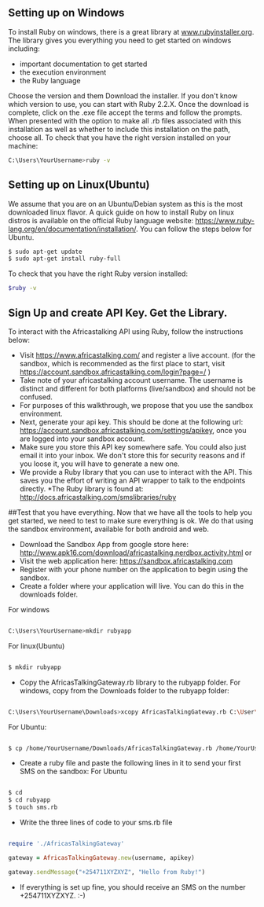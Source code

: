 ## Setting up on Windows
To install Ruby on windows, there is a great library at www.rubyinstaller.org. 
The library gives you everything you need to get started on windows including: 
* important documentation to get started
 * the execution environment
 * the Ruby language
 

Choose the version and them Download the installer. If you don't know which version to use, you can start with Ruby 2.2.X. Once the download is complete, click on the .exe file accept the terms and follow the prompts. 
When presented with the option to make all .rb files associated with this installation as well as whether to include this installation on the path, choose all.
To check that you have the right version installed on your machine:

```sh
C:\Users\YourUsername>ruby -v
```

## Setting up on Linux(Ubuntu)
We assume that you are on an Ubuntu/Debian system as this is the most downloaded linux flavor. A quick guide on how to install Ruby on linux distros is available on the official Ruby language website: https://www.ruby-lang.org/en/documentation/installation/.
You can follow the steps below for Ubuntu.

```sh
$ sudo apt-get update
$ sudo apt-get install ruby-full
```
To check that you have the right Ruby version installed:
```sh
$ruby -v
```

## Sign Up and create API Key. Get the Library.
To interact with the Africastalking API using Ruby, follow the instructions below:
* Visit https://www.africastalking.com/ and register a live account. (for the sandbox, which is recommended as the first place to start, visit  https://account.sandbox.africastalking.com/login?page=/ )
* Take note of your africastalking account username. The username is distinct and different for both platforms (live/sandbox) and should not be confused.
* For purposes of this walkthrough, we propose that you use the sandbox environment.
* Next, generate your api key. This should be done at the following url: https://account.sandbox.africastalking.com/settings/apikey, once you are logged into your sandbox account.
* Make sure you store this API key somewhere safe. You could also just email it into your inbox. We don't store this for security reasons and if you loose it, you will have to generate a new one.
* We provide a Ruby library that you can use to interact with the API. This saves you the effort of writing an API wrapper to talk to the endpoints directly.
*The Ruby library is found at: http://docs.africastalking.com/smslibraries/ruby

##Test that you have everything.
Now that we have all the tools to help you get started, we need to test to make sure everything is ok. 
We do that using the sandbox environment, available for both android and web.
* Download the Sandbox App from google store here: http://www.apk16.com/download/africastalking.nerdbox.activity.html or
* Visit the web application here: https://sandbox.africastalking.com
* Register with your phone number on the application to begin using the sandbox.
* Create a folder where your application will live. You can do this in the downloads folder.

For windows
```sh

C:\Users\YourUsername>mkdir rubyapp

```
For linux(Ubuntu)
```sh

$ mkdir rubyapp

```
* Copy the AfricasTalkingGateway.rb library to the rubyapp folder.
For windows, copy from the Downloads folder to the rubyapp folder:
```sh

C:\Users\YourUsername\Downloads>xcopy AfricasTalkingGateway.rb C:\User\YourUsername\rubyapp

```
For Ubuntu:
```sh

$ cp /home/YourUsername/Downloads/AfricasTalkingGateway.rb /home/YourUsername/rubyapp

```
* Create a ruby file and paste the following lines in it to send your first SMS on the sandbox:
For Ubuntu
```sh

$ cd
$ cd rubyapp
$ touch sms.rb

```
* Write the three lines of code to your sms.rb file

```ruby

require './AfricasTalkingGateway'

gateway = AfricasTalkingGateway.new(username, apikey)

gateway.sendMessage("+254711XYZXYZ", "Hello from Ruby!")


```
* If everything is set up fine, you should receive an SMS on the number +254711XYZXYZ. :-)
